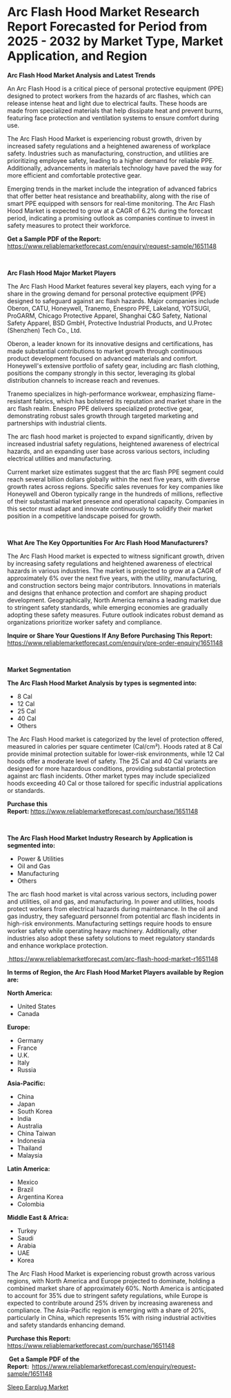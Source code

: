 <p><h1>Arc Flash Hood Market Research Report Forecasted for Period from 2025 -  2032 by Market Type, Market Application, and Region</h1></p><p><strong>Arc Flash Hood Market Analysis and Latest Trends</strong></p>
<p><p>An Arc Flash Hood is a critical piece of personal protective equipment (PPE) designed to protect workers from the hazards of arc flashes, which can release intense heat and light due to electrical faults. These hoods are made from specialized materials that help dissipate heat and prevent burns, featuring face protection and ventilation systems to ensure comfort during use. </p><p>The Arc Flash Hood Market is experiencing robust growth, driven by increased safety regulations and a heightened awareness of workplace safety. Industries such as manufacturing, construction, and utilities are prioritizing employee safety, leading to a higher demand for reliable PPE. Additionally, advancements in materials technology have paved the way for more efficient and comfortable protective gear. </p><p>Emerging trends in the market include the integration of advanced fabrics that offer better heat resistance and breathability, along with the rise of smart PPE equipped with sensors for real-time monitoring. The Arc Flash Hood Market is expected to grow at a CAGR of 6.2% during the forecast period, indicating a promising outlook as companies continue to invest in safety measures to protect their workforce.</p></p>
<p><strong>Get a Sample PDF of the Report:&nbsp;</strong> <a href="https://www.reliablemarketforecast.com/enquiry/request-sample/1651148?utm_campaign=1890&utm_medium=2&utm_source=Github&utm_content=ia&utm_term=06022025&utm_id=arc-flash-hood">https://www.reliablemarketforecast.com/enquiry/request-sample/1651148</a></p>
<p>&nbsp;</p>
<p><strong>Arc Flash Hood Major Market Players</strong></p>
<p><p>The Arc Flash Hood Market features several key players, each vying for a share in the growing demand for personal protective equipment (PPE) designed to safeguard against arc flash hazards. Major companies include Oberon, CATU, Honeywell, Tranemo, Enespro PPE, Lakeland, YOTSUGI, ProGARM, Chicago Protective Apparel, Shanghai C&G Safety, National Safety Apparel, BSD GmbH, Protective Industrial Products, and U.Protec (Shenzhen) Tech Co., Ltd.</p><p>Oberon, a leader known for its innovative designs and certifications, has made substantial contributions to market growth through continuous product development focused on advanced materials and comfort. Honeywell's extensive portfolio of safety gear, including arc flash clothing, positions the company strongly in this sector, leveraging its global distribution channels to increase reach and revenues.</p><p>Tranemo specializes in high-performance workwear, emphasizing flame-resistant fabrics, which has bolstered its reputation and market share in the arc flash realm. Enespro PPE delivers specialized protective gear, demonstrating robust sales growth through targeted marketing and partnerships with industrial clients.</p><p>The arc flash hood market is projected to expand significantly, driven by increased industrial safety regulations, heightened awareness of electrical hazards, and an expanding user base across various sectors, including electrical utilities and manufacturing.</p><p>Current market size estimates suggest that the arc flash PPE segment could reach several billion dollars globally within the next five years, with diverse growth rates across regions. Specific sales revenues for key companies like Honeywell and Oberon typically range in the hundreds of millions, reflective of their substantial market presence and operational capacity. Companies in this sector must adapt and innovate continuously to solidify their market position in a competitive landscape poised for growth.</p></p>
<p>&nbsp;</p>
<p><strong>What Are The Key Opportunities For Arc Flash Hood Manufacturers?</strong></p>
<p><p>The Arc Flash Hood market is expected to witness significant growth, driven by increasing safety regulations and heightened awareness of electrical hazards in various industries. The market is projected to grow at a CAGR of approximately 6% over the next five years, with the utility, manufacturing, and construction sectors being major contributors. Innovations in materials and designs that enhance protection and comfort are shaping product development. Geographically, North America remains a leading market due to stringent safety standards, while emerging economies are gradually adopting these safety measures. Future outlook indicates robust demand as organizations prioritize worker safety and compliance.</p></p>
<p><strong>Inquire or Share Your Questions If Any Before Purchasing This Report:</strong> <a href="https://www.reliablemarketforecast.com/enquiry/pre-order-enquiry/1651148?utm_campaign=1890&utm_medium=2&utm_source=Github&utm_content=ia&utm_term=06022025&utm_id=arc-flash-hood">https://www.reliablemarketforecast.com/enquiry/pre-order-enquiry/1651148</a></p>
<p>&nbsp;</p>
<p><strong>Market Segmentation</strong></p>
<p><strong>The Arc Flash Hood Market Analysis by types is segmented into:</strong></p>
<p><ul><li>8 Cal</li><li>12 Cal</li><li>25 Cal</li><li>40 Cal</li><li>Others</li></ul></p>
<p><p>The Arc Flash Hood market is categorized by the level of protection offered, measured in calories per square centimeter (Cal/cm²). Hoods rated at 8 Cal provide minimal protection suitable for lower-risk environments, while 12 Cal hoods offer a moderate level of safety. The 25 Cal and 40 Cal variants are designed for more hazardous conditions, providing substantial protection against arc flash incidents. Other market types may include specialized hoods exceeding 40 Cal or those tailored for specific industrial applications or standards.</p></p>
<p><strong>Purchase this Report:&nbsp;</strong><a href="https://www.reliablemarketforecast.com/purchase/1651148?utm_campaign=1890&utm_medium=2&utm_source=Github&utm_content=ia&utm_term=06022025&utm_id=arc-flash-hood">https://www.reliablemarketforecast.com/purchase/1651148</a></p>
<p>&nbsp;</p>
<p><strong>The Arc Flash Hood Market Industry Research by Application is segmented into:</strong></p>
<p><ul><li>Power & Utilities</li><li>Oil and Gas</li><li>Manufacturing</li><li>Others</li></ul></p>
<p><p>The arc flash hood market is vital across various sectors, including power and utilities, oil and gas, and manufacturing. In power and utilities, hoods protect workers from electrical hazards during maintenance. In the oil and gas industry, they safeguard personnel from potential arc flash incidents in high-risk environments. Manufacturing settings require hoods to ensure worker safety while operating heavy machinery. Additionally, other industries also adopt these safety solutions to meet regulatory standards and enhance workplace protection.</p></p>
<p><a href="https://www.reliablemarketforecast.com/arc-flash-hood-market-r1651148?utm_campaign=1890&utm_medium=2&utm_source=Github&utm_content=ia&utm_term=06022025&utm_id=arc-flash-hood">&nbsp;https://www.reliablemarketforecast.com/arc-flash-hood-market-r1651148</a></p>
<p><strong>In terms of Region, the Arc Flash Hood Market Players available by Region are:</strong></p>
<p>
    <p> <strong> North America: </strong>
        <ul>
            <li>United States</li>
            <li>Canada</li>
        </ul>
        </p> 
    <p> <strong> Europe: </strong>
        <ul>
            <li>Germany</li>
            <li>France</li>
            <li>U.K.</li>
            <li>Italy</li>
            <li>Russia</li>
        </ul>
        </p> 
    <p> <strong> Asia-Pacific: </strong>
        <ul>
            <li>China</li>
            <li>Japan</li>
            <li>South Korea</li>
            <li>India</li>
            <li>Australia</li>
            <li>China Taiwan</li>
            <li>Indonesia</li>
            <li>Thailand</li>
            <li>Malaysia</li>
        </ul>
        </p> 
    <p> <strong> Latin America: </strong>
        <ul>
            <li>Mexico</li>
            <li>Brazil</li>
            <li>Argentina Korea</li>
            <li>Colombia</li>
        </ul>
        </p> 
    <p> <strong> Middle East & Africa: </strong>
        <ul>
            <li>Turkey</li>
            <li>Saudi</li>
            <li>Arabia</li>
            <li>UAE</li>
            <li>Korea</li>
        </ul>
    </p>
    </p>
<p><p>The Arc Flash Hood Market is experiencing robust growth across various regions, with North America and Europe projected to dominate, holding a combined market share of approximately 60%. North America is anticipated to account for 35% due to stringent safety regulations, while Europe is expected to contribute around 25% driven by increasing awareness and compliance. The Asia-Pacific region is emerging with a share of 20%, particularly in China, which represents 15% with rising industrial activities and safety standards enhancing demand.</p></p>
<p><strong>Purchase this Report: </strong><a href="https://www.reliablemarketforecast.com/purchase/1651148?utm_campaign=1890&utm_medium=2&utm_source=Github&utm_content=ia&utm_term=06022025&utm_id=arc-flash-hood">https://www.reliablemarketforecast.com/purchase/1651148</a></p>
<p>&nbsp;<strong>Get a Sample PDF of the Report:&nbsp;&nbsp;</strong><a href="https://www.reliablemarketforecast.com/enquiry/request-sample/1651148?utm_campaign=1890&utm_medium=2&utm_source=Github&utm_content=ia&utm_term=06022025&utm_id=arc-flash-hood">https://www.reliablemarketforecast.com/enquiry/request-sample/1651148</a></p>
<p><strong></strong></p>
<p><p><a href="https://github.com/lylyparadise/Market-Research-Report-List-5/blob/main/sleep-earplug-market.md?utm_campaign=1890&utm_medium=2&utm_source=Github&utm_content=ia&utm_term=06022025&utm_id=arc-flash-hood">Sleep Earplug Market</a></p></p>